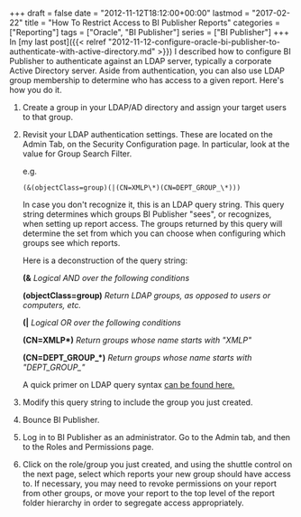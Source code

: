 +++
draft       = false
date        = "2012-11-12T18:12:00+00:00"
lastmod     = "2017-02-22"
title       = "How To Restrict Access to BI Publisher Reports"
categories  = ["Reporting"]
tags        = ["Oracle", "BI Publisher"]
series      = ["BI Publisher"]
+++
In [my last post]({{< relref "2012-11-12-configure-oracle-bi-publisher-to-authenticate-with-active-directory.md" >}})  I described how to configure BI Publisher to authenticate against an LDAP server, typically a corporate Active Directory server. Aside from authentication, you can also use LDAP group membership to determine who has access to a given report. Here's how you do it.

1. Create a group in your LDAP/AD directory and assign your target users to that group.
2. Revisit your LDAP authentication settings. These are located on the Admin Tab, on the Security Configuration page. In particular, look at the value for Group Search Filter.

    e.g.

    ```
    (&(objectClass=group)(|(CN=XMLP\*)(CN=DEPT_GROUP_\*)))
    ```

    In case you don't recognize it, this is an LDAP query string. This query string determines which groups BI Publisher "sees", or recognizes, when setting up report access. The groups returned by this query will determine the set from which you can choose when configuring which groups see which reports. 

    Here is a deconstruction of the query string:

    **(&** _Logical AND over the following conditions_

    **(objectClass=group)** _Return LDAP groups, as opposed to users or computers, etc._

    **(|** _Logical OR over the following conditions_

    **(CN=XMLP\*)** _Return groups whose name starts with "XMLP"_

    **(CN=DEPT\_GROUP\_\*)** _Return groups whose name starts with "DEPT\_GROUP\_"_

    A quick primer on LDAP query syntax [can be found here.](http://wiki.pentaho.com/display/ServerDoc2x/LDAP+Search+Filter+Syntax)

3. Modify this query string to include the group you just created.
4. Bounce BI Publisher.
5. Log in to BI Publisher as an administrator. Go to the Admin tab, and then to the Roles and Permissions page.
6. Click on the role/group you just created, and using the shuttle control on the next page, select which reports your new group should have access to. If necessary, you may need to revoke permissions on your report from other groups, or move your report to the top level of the report folder hierarchy in order to segregate access appropriately.